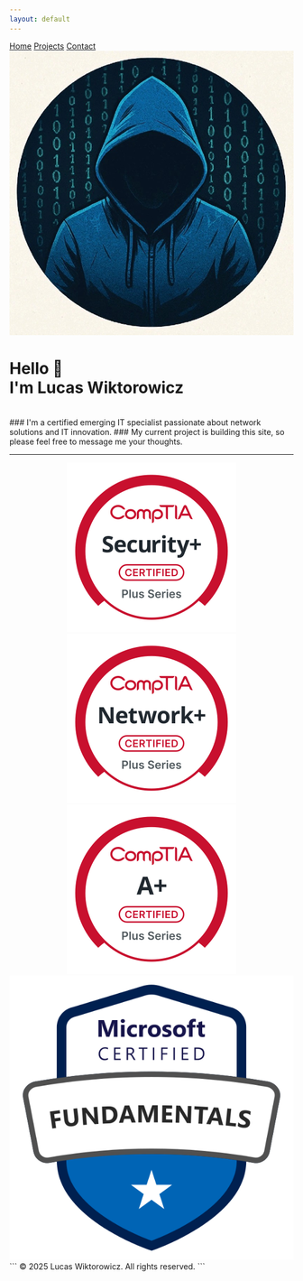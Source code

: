 ```yaml
---
layout: default
---
```

<div class="nav-buttons">
  <a class="btn" href="{{ site.baseurl }}/index.md">Home</a>
  <a class="btn" href="{{ site.baseurl }}/projects.md">Projects</a>
  <a class="btn" href="{{ site.baseurl }}/contact.md">Contact</a>
</div> 

<div class="profile-container">
  <img src="/images/avatar/hoodie.jpeg" alt="Lucas Wiktorowicz" class="avatar">
  <div>
    <h1>Hello 👋 <br>I'm Lucas Wiktorowicz</h1>
  </div>
</div>
<br>
### I'm a certified emerging IT specialist passionate about network solutions and IT innovation.
### My current project is building this site, so please feel free to message me your thoughts.


---
<div align="center">
  <img src="./images/logos/Security+-svg.svg?sanitize=true" alt="Logo" class="logo">
  <img src="./images/logos/Network+-svg.svg?sanitize=true" alt="Logo" class="logo">
  <img src="./images/logos/A+-svg.svg?sanitize=true" alt="Logo" class="logo">
  <img src="./images/logos/microsoft-certified-fundamentals-badge.svg?sanitize=true" alt="Logo" class="logo">
</div>
```
  © 2025 Lucas Wiktorowicz. All rights reserved.
```
